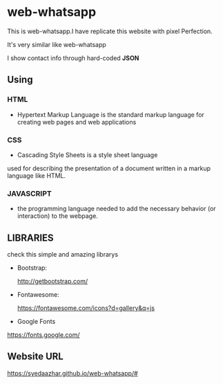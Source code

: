# web-whatsapp

This is web-whatsapp.I have replicate this website with pixel Perfection. 

  It's very similar like web-whatsapp

  I show contact info through hard-coded **JSON**


## Using 

### HTML

* Hypertext Markup Language is the standard markup language for creating web pages and web applications

### CSS

* Cascading Style Sheets is a style sheet language

used for describing the presentation of a document written in a markup language like HTML.

### JAVASCRIPT

* the programming language needed to add the necessary behavior (or interaction) to the webpage.

## LIBRARIES

check this simple and amazing librarys

* Bootstrap: 

  http://getbootstrap.com/

* Fontawesome:

  https://fontawesome.com/icons?d=gallery&q=js
  
* Google Fonts

 https://fonts.google.com/

## Website URL
https://syedaazhar.github.io/web-whatsapp/#



